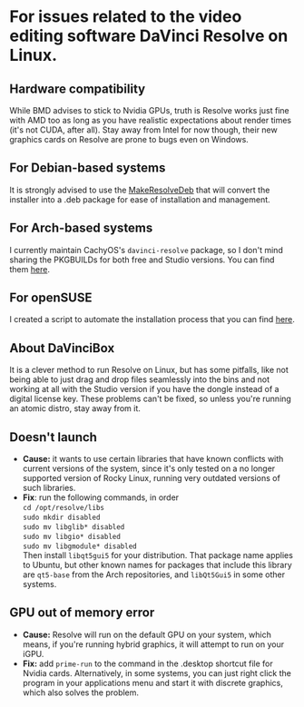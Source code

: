 # For issues related to the video editing software DaVinci Resolve on Linux.
## Hardware compatibility
While BMD advises to stick to Nvidia GPUs, truth is Resolve works just fine with AMD too as long as you have realistic expectations about render times (it's not CUDA, after all). Stay away from Intel for now though, their new graphics cards on Resolve are prone to bugs even on Windows.
## For Debian-based systems
It is strongly advised to use the [MakeResolveDeb](https://www.danieltufvesson.com/makeresolvedeb) that will convert the installer into a .deb package for ease of installation and management.
## For Arch-based systems
I currently maintain CachyOS's `davinci-resolve` package, so I don't mind sharing the PKGBUILDs for both free and Studio versions. You can find them [here](https://github.com/psygreg/linux-troubleshooting/tree/main/resolve-arch).
## For openSUSE
I created a script to automate the installation process that you can find [here](https://github.com/psygreg/resolve-suse).
## About DaVinciBox
It is a clever method to run Resolve on Linux, but has some pitfalls, like not being able to just drag and drop files seamlessly into the bins and not working at all with the Studio version if you have the dongle instead of a digital license key. These problems can't be fixed, so unless you're running an atomic distro, stay away from it.
## Doesn't launch
- **Cause:** it wants to use certain libraries that have known conflicts with current versions of the system, since it's only tested on a no longer supported version of Rocky Linux, running very outdated versions of such libraries.
- **Fix**: run the following commands, in order\
`cd /opt/resolve/libs`\
`sudo mkdir disabled`\
`sudo mv libglib* disabled`\
`sudo mv libgio* disabled`\
`sudo mv libgmodule* disabled`\
Then install `libqt5gui5` for your distribution. That package name applies to Ubuntu, but other known names for packages that include this library are `qt5-base` from the Arch repositories, and `libQt5Gui5` in some other systems.

## GPU out of memory error
- **Cause:** Resolve will run on the default GPU on your system, which means, if you're running hybrid graphics, it will attempt to run on your iGPU.
- **Fix:** add `prime-run` to the command in the .desktop shortcut file for Nvidia cards. Alternatively, in some systems, you can just right click the program in your applications menu and start it with discrete graphics, which also solves the problem. 
